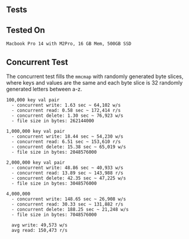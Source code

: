 ## Tests


## Tested On

```
Macbook Pro 14 with M2Pro, 16 GB Mem, 500GB SSD
```


## Concurrent Test

The concurrent test fills the `mmcmap` with randomly generated byte slices, where keys and values are the same and each byte slice is 32 randomly generated letters between a-z.

```
100,000 key val pair
  - concurrent write: 1.63 sec ~ 64,102 w/s
  - concurrent read: 0.58 sec ~ 172,414 r/s
  - concurrent delete: 1.30 sec ~ 76,923 w/s
  - file size in bytes: 262144000

1,000,000 key val pair
  - concurrent write: 18.44 sec ~ 54,230 w/s
  - concurrent read: 6.51 sec ~ 153,610 r/s
  - concurrent delete: 15.38 sec ~ 65,019 w/s
  - file size in bytes: 2048576000

2,000,000 key val pair
  - concurrent write: 48.86 sec ~ 40,933 w/s
  - concurrent read: 13.89 sec ~ 143,988 r/s
  - concurrent delete: 42.35 sec ~ 47,225 w/s
  - file size in bytes: 3048576000

4,000,000
  - concurrent write: 148.65 sec ~ 26,908 w/s
  - concurrent read: 30.33 sec ~ 131,882 r/s
  - concurrent delete: 188.25 sec ~ 21,248 w/s
  - file size in bytes: 7048576000

  avg write: 49,573 w/s
  avg read: 150,473 r/s
```